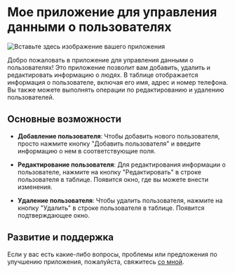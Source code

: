 # Мое приложение для управления данными о пользователях

![Вставьте здесь изображение вашего приложения](https://4.downloader.disk.yandex.ru/preview/92dade93c928987bc42151c52b484ef3fff4ea7ba997daa5499ba54da6b4f8a2/inf/amuMr_Pj_XkvHFzUcBf-gWMVT6qxeF-234wX2A_tOsE4E-L-WCmorgyUa_koZ0SUrTBLJlbt_8EXZvtXz5quMQ%3D%3D?uid=1580271933&filename=ImgRead.png&disposition=inline&hash=&limit=0&content_type=image%2Fpng&owner_uid=1580271933&tknv=v2&size=1898x947)

Добро пожаловать в приложение для управления данными о пользователях! Это приложение позволит вам добавить, удалить и редактировать информацию о людях. В таблице отображается информация о пользователе, включая его имя, адрес и номер телефона. Вы также можете выполнять операции по редактированию и удалению пользователей.

## Основные возможности

- **Добавление пользователя**: Чтобы добавить нового пользователя, просто нажмите кнопку "Добавить пользователя" и введите информацию о нем в соответствующие поля.

- **Редактирование пользователя**: Для редактирования информации о пользователе, нажмите на кнопку "Редактировать" в строке пользователя в таблице. Появится окно, где вы можете внести изменения.

- **Удаление пользователя**: Чтобы удалить пользователя, нажмите на кнопку "Удалить" в строке пользователя в таблице. Появится подтверждающее окно.

## Развитие и поддержка

Если у вас есть какие-либо вопросы, проблемы или предложения по улучшению приложения, пожалуйста, свяжитесь [со мной](https://vk.com/kir1lka).

